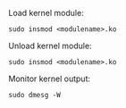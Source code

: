 Load kernel module:
```
sudo insmod <modulename>.ko
```


Unload kernel module:
```
sudo insmod <modulename>.ko
```


Monitor kernel output:
```
sudo dmesg -W
```